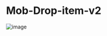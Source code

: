# Mob-Drop-item-v2

![image](https://github.com/user-attachments/assets/face6c0c-bbc0-4bdc-9a53-f42875d79c40)
